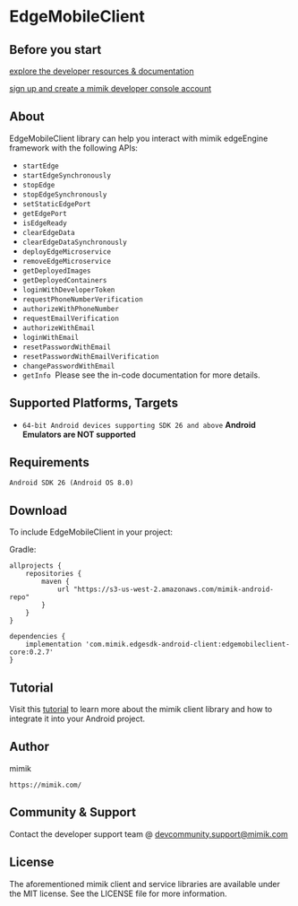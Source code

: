 

# EdgeMobileClient

## Before you start  

 [explore the developer resources & documentation](https://developer.mimik.com)
 
 [sign up and create a mimik developer console account](https://developer.mimik.com/console/create_account)

## About 

EdgeMobileClient library can help you interact with mimik edgeEngine framework with the following APIs:

 * `startEdge`
 * `startEdgeSynchronously`
 * `stopEdge`
 * `stopEdgeSynchronously`
 * `setStaticEdgePort`
 * `getEdgePort`
 * `isEdgeReady`
 * `clearEdgeData`
 * `clearEdgeDataSynchronously`
 * `deployEdgeMicroservice`
 * `removeEdgeMicroservice`
 * `getDeployedImages`
 * `getDeployedContainers`
 * `loginWithDeveloperToken`
 * `requestPhoneNumberVerification`
 * `authorizeWithPhoneNumber`
 * `requestEmailVerification`
 * `authorizeWithEmail`
 * `loginWithEmail`
 * `resetPasswordWithEmail`
 * `resetPasswordWithEmailVerification`
 * `changePasswordWithEmail`
 * `getInfo`
​
 Please see the in-code documentation for more details.
​
## Supported Platforms, Targets
* `64-bit Android devices supporting SDK 26 and above`
​
**Android Emulators are NOT supported**
​
## Requirements
```
Android SDK 26 (Android OS 8.0)
```


## Download 

To include EdgeMobileClient in your project:

Gradle:

```
allprojects {
    repositories {
        maven {
            url "https://s3-us-west-2.amazonaws.com/mimik-android-repo"
        }
    }
}
```

```
dependencies {
    implementation 'com.mimik.edgesdk-android-client:edgemobileclient-core:0.2.7'
}
```

## Tutorial

Visit this [tutorial](https://devdocs.mimik.com/tutorials/04-index) to learn more about the mimik client library and how to integrate it into your Android project.

## Author

mimik
```
https://mimik.com/
```
 
## Community & Support  

Contact the developer support team @ devcommunity.support@mimik.com

## License

The aforementioned mimik client and service libraries are available under the MIT license. See the LICENSE file for more information.
